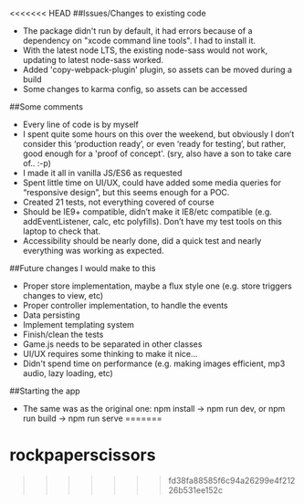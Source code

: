 <<<<<<< HEAD
##Issues/Changes to existing code
- The package didn't run by default, it had errors because of a dependency on "xcode command line tools". I had to install it.
- With the latest node LTS, the existing node-sass would not work, updating to latest node-sass worked.
- Added 'copy-webpack-plugin' plugin, so assets can be moved during a build
- Some changes to karma config, so assets can be accessed

##Some comments
- Every line of code is by myself
- I spent quite some hours on this over the weekend, but obviously I don’t consider this ‘production ready’, or even ‘ready for testing’, but rather, good enough for a 'proof of concept'. (sry, also have a son to take care of.. :-p)
- I made it all in vanilla JS/ES6 as requested
- Spent little time on UI/UX, could have added some media queries for “responsive design”, but this seems enough for a POC.
- Created 21 tests, not everything covered of course
- Should be IE9+ compatible, didn’t make it IE8/etc compatible (e.g. addEventListener, calc, etc polyfills). Don’t have my test tools on this laptop to check that.
- Accessibility should be nearly done, did a quick test and nearly everything was working as expected.

##Future changes I would make to this
- Proper store implementation, maybe a flux style one (e.g. store triggers changes to view, etc)
- Proper controller implementation, to handle the events
- Data persisting
- Implement templating system
- Finish/clean the tests
- Game.js needs to be separated in other classes
- UI/UX requires some thinking to make it nice...
- Didn't spend time on performance (e.g. making images efficient, mp3 audio, lazy loading, etc)

##Starting the app
- The same was as the original one: npm install -> npm run dev, or npm run build -> npm run serve
=======
# rockpaperscissors
>>>>>>> fd38fa88585f6c94a26299e4f21226b531ee152c
